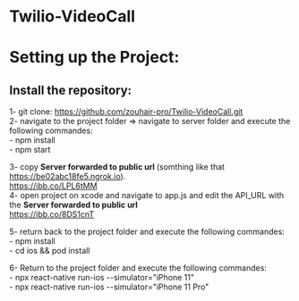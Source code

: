 # Twilio-VideoCall

# Setting up the Project:

## Install the repository:
  1- git clone: https://github.com/zouhair-pro/Twilio-VideoCall.git <br />
  2- navigate to the project folder => navigate to server folder and execute the following commandes:<br />
      - npm install <br />
      - npm start <br />
  
  3- copy <b> Server forwarded to public url </b> (somthing like that https://be02abc18fe5.ngrok.io). <br />
  https://ibb.co/LPL6tMM <br />
  4- open project on xcode and navigate to app.js and edit the API_URL with the <b> Server forwarded to public url </b> <br />
  https://ibb.co/8DS1cnT  <br />
  
  5- return back to the project folder and execute the following commandes: <br />
      -  npm install <br />
      -  cd ios && pod install <br />

  6- Return to the project folder and execute the following commandes: <br />
      - npx react-native run-ios --simulator="iPhone 11" <br />
      - npx react-native run-ios --simulator="iPhone 11 Pro" <br />
  
  



